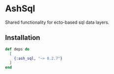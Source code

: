 # AshSql

Shared functionality for ecto-based sql data layers.

## Installation

```elixir
def deps do
  [
    {:ash_sql, "~> 0.2.7"}
  ]
end
```
